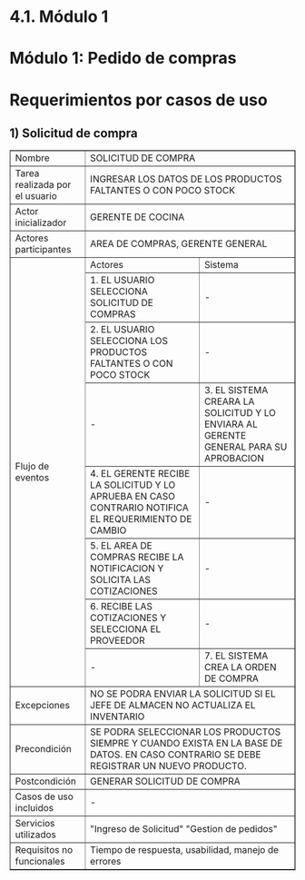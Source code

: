 # 4.1. Módulo 1

# Módulo 1: Pedido de compras

# Requerimientos por casos de uso

## 1) Solicitud de compra

<table border="1">
	<tbody>
		<tr>
			<td>Nombre</td>
			<td colspan="2">SOLICITUD DE COMPRA</td>
		</tr>
		<tr>
			<td>Tarea realizada por el usuario</td>
			<td colspan="2">INGRESAR LOS DATOS DE LOS PRODUCTOS FALTANTES O CON POCO STOCK</td>
		</tr>
		<tr>
			<td>Actor inicializador</td>
			<td colspan="2">GERENTE DE COCINA</td>
		</tr>
		<tr>
			<td>Actores participantes</td>
			<td colspan="2">AREA DE COMPRAS, GERENTE GENERAL</td>
		</tr>
		<tr>
			<td rowspan="8">Flujo de eventos</td>
			<td>Actores</td>
			<td>Sistema</td>
		</tr>
		<tr>
			<td>1. EL USUARIO SELECCIONA SOLICITUD DE COMPRAS</td>
			<td>-</td>
		</tr>
		<tr>
			<td>2. EL USUARIO SELECCIONA LOS PRODUCTOS FALTANTES O CON POCO STOCK</td>
			<td>-</td>
		</tr>
		<tr>
			<td>-</td>
			<td>3. EL SISTEMA CREARA LA SOLICITUD Y LO ENVIARA AL GERENTE GENERAL PARA SU APROBACION</td>
		</tr>
        <tr>
			<td>4. EL GERENTE RECIBE LA SOLICITUD Y LO APRUEBA EN CASO CONTRARIO NOTIFICA EL REQUERIMIENTO DE CAMBIO</td>
			<td>-</td>
		</tr>
        <tr>
			<td>5. EL AREA DE COMPRAS RECIBE LA NOTIFICACION Y SOLICITA LAS COTIZACIONES</td>
			<td>-</td>
		</tr>
        <tr>
			<td>6. RECIBE LAS COTIZACIONES Y SELECCIONA EL PROVEEDOR</td>
			<td>-</td>
		</tr>
        <tr>
			<td>-</td>
			<td>7. EL SISTEMA CREA LA ORDEN DE COMPRA</td>
		</tr>
        <tr>
			<td>Excepciones</td>
			<td colspan="2">NO SE PODRA ENVIAR LA SOLICITUD SI EL JEFE DE ALMACEN NO ACTUALIZA EL INVENTARIO</td>
		</tr>
		<tr>
			<td>Precondición</td>
			<td colspan="2">SE PODRA SELECCIONAR LOS PRODUCTOS SIEMPRE Y CUANDO EXISTA EN LA BASE DE DATOS. EN CASO CONTRARIO SE DEBE REGISTRAR UN NUEVO PRODUCTO.</td>
		</tr>
		<tr>
			<td>Postcondición</td>
			<td colspan="2">GENERAR SOLICITUD DE COMPRA</td>
		</tr>
		<tr>
			<td>Casos de uso incluidos</td>
			<td colspan="2">-</td>
		</tr>
		<tr>
			<td>Servicios utilizados</td>
			<td colspan="2">"Ingreso de Solicitud" "Gestion de pedidos"</td>
		</tr>
		<tr>
			<td>Requisitos no funcionales</td>
			<td colspan="2">Tiempo de respuesta, usabilidad, manejo de errores</td>
		</tr>
	</tbody>
</table>
